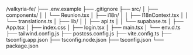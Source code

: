 /valkyria-fe/
├── .env.example
├── .gitignore
├── src/
│ ├── components/
│ │ └── Reunion.tsx
│ ├── i18n/
│ │ ├── I18nContext.tsx
│ │ └── translations.ts
│ ├── lib/
│ │ ├── api.ts
│ │ └── supabase.ts
│ ├── App.tsx
│ ├── index.css
│ ├── login.tsx
│ ├── main.tsx
│ └── env.d.ts
├── tailwind.config.js
├── postcss.config.js
├── vite.config.ts
├── tsconfig.app.json
├── tsconfig.node.json
├── tsconfig.json
└── package.json
